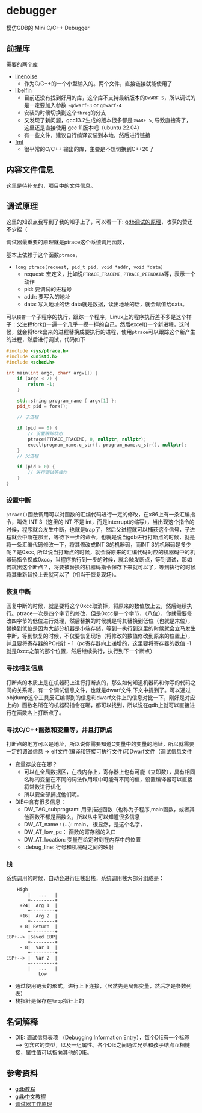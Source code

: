 # debugger

模仿GDB的 Mini C/C++ Debugger

## 前提库

需要的两个库

- [linenoise](https://github.com/antirez/linenoise)
  - 作为C/C++的一个小型输入的。两个文件，直接链接就能使用了
- [libelfin](https://github.com/TartanLlama/libelfin/tree/fbreg)
  - 目前还没有找到好用的库，这个库不支持最新版本的`DWARF 5`，所以调试的是一定要加入参数 `-gdwarf-3` or `gdwarf-4`
  - 安装的时候切换到这个`fbreg`的分支
  - 又发现了新问题，gcc13.2生成的版本很多都是`DWARF 5`, 导致直接寄了，这里还是直接使用 gcc 11版本吧（ubuntu 22.04）
  - 有一些文件，建议自行编译安装到本地，然后进行链接
- [fmt](https://github.com/fmtlib/fmt)
  - 很平常的C/C++ 输出的库，主要是不想切换到C++20了

## 内容文件信息

这里是待补充的，项目中的文件信息。

## 调试原理

这里的知识点我写到了我的知乎上了，可以看一下: [gdb调试的原理](https://www.zhihu.com/question/578172542/answer/3389041105)，收获的赞还不少捏（

调试器最重要的原理就是ptrace这个系统调用函数，

基本上依赖于这个函数`ptrace`，

- `long ptrace(request, pid_t pid, void *addr, void *data)`
  - request: 宏定义，比如说`PTRACE_TRACEME`, `PTRACE_PEEKDATA`等，表示一个动作
  - pid: 要调试的进程号
  - addr: 要写入的地址
  - data: 写入地址的话 data就是数据，读出地址的话，就会赋值给data。

可以`接管`一个子程序的执行，跟踪一个程序，Linux上的程序执行差不多是这个样子：父进程fork()一遍一个几乎一摸一样的自己，然后excel()一个新进程，这时候，就会将fork出来的进程替换成要执行的进程，使用`ptrace`可以跟踪这个新产生的进程，然后进行调试，代码如下

```c++
#include <sys/ptrace.h>
#include <unistd.h>
#include <sched.h>

int main(int argc, char* argv[]) {
    if (argc < 2) {
        return -1;
    }

    std::string program_name { argv[1] };
    pid_t pid = fork();

    // 子进程

    if (pid == 0) {
        // 设置跟踪状态
        ptrace(PTRACE_TRACEME, 0, nullptr, nullptr);
        execl(program_name.c_str(), program_name.c_str(), nullptr);
    }
    // 父进程

    if (pid > 0) {
        // 进行调试等操作
    }
}
```

### 设置中断

`ptrace()`函数调用可以对函数的汇编代码进行一定的修改，在x86上有一条汇编指令，叫做 INT 3（这里的INT 不是 int，而是interrupt的缩写），当出现这个指令的时候，程序就会发生中断，也就是trap了，然后父进程就可以捕获这个信号，子进程就会中断在那里，等待下一步的命令，也就是说当gdb进行打断点的时候，就是将一条汇编代码修改一下，将其修改成INT 3的机器码，而INT 3的机器码是多少呢？是0xcc, 所以说当打断点的时候，就会将原来的汇编代码对应的机器码中的机器码指令换成0xcc，当程序执行到一步的时候，就会触发断点，等到调试，那如何跳出这个断点？，将要被替换的机器码指令保存下来就可以了，等到执行的时候将其重新替换上去就可以了（相当于恢复现场）。

### 恢复中断

回复中断的时候，就是要将这个0xcc取消掉，将原来的数值放上去，然后继续执行。ptrace一次是四个字节的修改，但是0xcc是一个字节，（八位），你就需要修改四字节的低位进行处理，然后替换的时候就是将其替换到低位（也就是末位），替换到低位是因为大部分机器是小端存储，等到一执行到这里的时候就会立马发生中断，等到恢复的时候，不仅要恢复现场（将修改的数值修改到原来的位置上），并且要将寄存器的PC指针 - 1（pc寄存器向上递增的，这里要将寄存器的数值 -1 就是0xcc之前的那个位置，然后继续执行，执行到下一个断点）

### 寻找相关信息

打断点的本质上是在机器码上进行打断点的，那么如何知道机器码和你写的代码之间的关系呢，有一个调试信息文件，也就是dwarf文件,下文中提到了。可以通过objdump这个工具反汇编得到的信息和dwarf文件上的信息对比一下，刚好是对应上的）函数名所在的机器码指令在哪，都可以找到，所以说在gdb上就可以直接进行在函数名上打断点了。

### 寻找C/C++函数和变量等，并且打断点

打断点的地方可以是地址，所以说你需要知道C变量中的变量的地址，所以就需要一定的调试信息 -> elf文件(编译和链接可执行文件)和Dwarf文件（调试信息文件

- 变量存放在在哪？
  - 可以在全局数据区，在栈内存上，寄存器上也有可能（立即数），具有相同名称的变量在不同的词法作用域中可能有不同的值，设置编译器可以直接将常数进行优化
  - 所以要全部捕捉他们呢。
- DIE中含有很多信息：
  - DW_TAG_subprogram: 用来描述函数（也称为子程序,main函数，或者其他函数不都是函数么，所以从中可以知道很多信息
  - DW_AT_name  : (...): main， 很显然，是这个名字，
  - DW_AT_low_pc： 函数的寄存器的入口
  - DW_AT_location: 变量在给定时刻在内存中的位置
  - .debug_line: 行号和机械码之间的映射

### 栈

系统调用的时候，自动会进行压栈出栈，系统调用栈大部分组成是：

```text
    High
        |   ...   |
        +---------+
     +24|  Arg 1  |
        +---------+
     +16|  Arg 2  |
        +---------+
     + 8| Return  |
        +---------+
EBP+--> |Saved EBP|
        +---------+
     - 8|  Var 1  |
        +---------+
ESP+--> |  Var 2  |
        +---------+
        |   ...   |
            Low
```

- 通过使用链表的形式，进行上下连接，（居然先是局部变量，然后才是参数列表）
- 栈指针是保存在`%rbp`指针上的

## 名词解释

- DIE: 调试信息表项 （Debugging Information Entry），每个DIE有一个标签 ——> 包含它的类型，以及一组属性。各个DIE之间通过兄弟和孩子结点互相链接，属性值可以指向其他的DIE。

## 参考资料

- [gdb教程](https://blog.tartanllama.xyz/writing-a-linux-debugger-setup/)
- [gdb中文教程](https://paper.seebug.org/2051/)
- [调试器工作原理](https://abcdxyzk.github.io/blog/2013/11/29/debug-debuger-3/)
